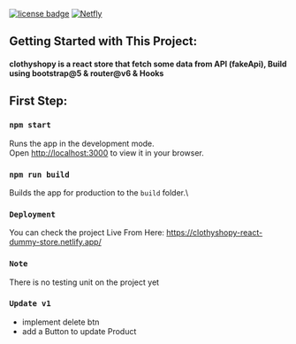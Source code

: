 [![license badge](https://camo.githubusercontent.com/5fab2edf3816ef9fb3ebcaf6e613fa7b40ff7652ec69e5f6e7f695aa24bf5ce6/68747470733a2f2f696d672e736869656c64732e696f2f62616467652f4c6963656e73652d4d49542d626c75652e737667)](https://opensource.org/licenses/MIT)
[![Netfly](https://camo.githubusercontent.com/58cf22ae41b8ef6b64efd6e38a9a3e0ee29fbead38f9bcbc5874f146966f6532/68747470733a2f2f6170692e6e65746c6966792e636f6d2f6170692f76312f6261646765732f30613531643065392d663631312d346464382d383837662d6663313838396536383534302f6465706c6f792d737461747573)](https://opensource.org/licenses/MIT)

## Getting Started with This Project:
#### clothyshopy is a react store that fetch some data from API (fakeApi), Build using bootstrap@5 & router@v6 & Hooks

## First Step:

### `npm start`

Runs the app in the development mode.\
Open [http://localhost:3000](http://localhost:3000) to view it in your browser.

### `npm run build`

Builds the app for production to the `build` folder.\
### `Deployment`
You can check the project Live From Here: https://clothyshopy-react-dummy-store.netlify.app/

### `Note`
There is no testing unit on the project yet

### `Update v1`
- implement delete btn
- add a Button to update Product 
